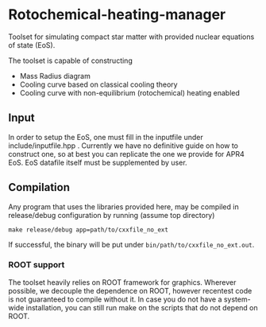 # Rotochemical-heating-manager

Toolset for simulating compact star matter with provided nuclear equations of state (EoS).

The toolset is capable of constructing
- Mass Radius diagram
- Cooling curve based on classical cooling theory
- Cooling curve with non-equilibrium (rotochemical) heating enabled

## Input

In order to setup the EoS, one must fill in the inputfile under include/inputfile.hpp . Currently we have no definitive guide on how to construct one, so at best you can replicate the one we provide for APR4 EoS. EoS datafile itself must be supplemented by user.

## Compilation

Any program that uses the libraries provided here, may be compiled in release/debug configuration by running (assume top directory)
```
make release/debug app=path/to/cxxfile_no_ext
```
If successful, the binary will be put under `bin/path/to/cxxfile_no_ext.out`.

### ROOT support

The toolset heavily relies on ROOT framework for graphics. Wherever possible, we decouple the dependence on ROOT, however recentest code is not guaranteed to compile without it. In case you do not have a system-wide installation, you can still run make on the scripts that do not depend on ROOT.
